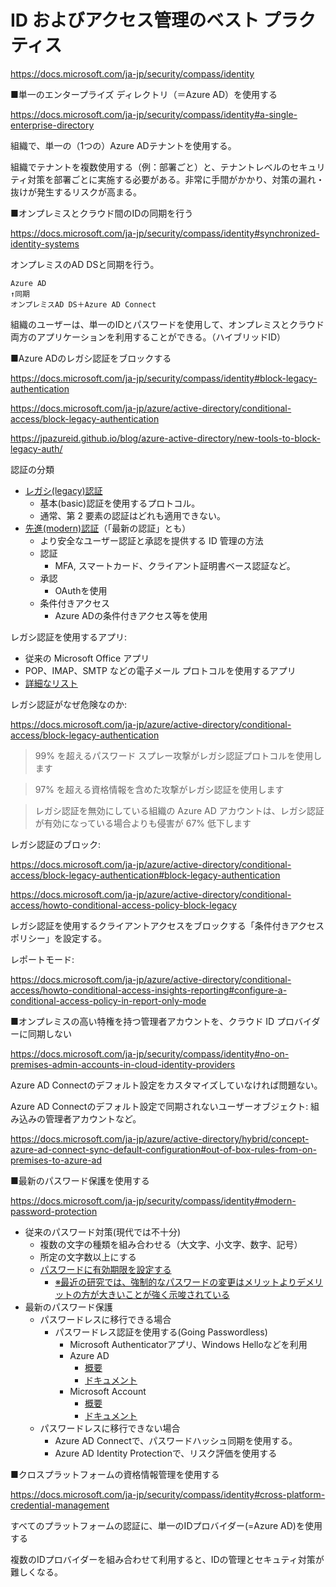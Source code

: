 # ID およびアクセス管理のベスト プラクティス

https://docs.microsoft.com/ja-jp/security/compass/identity

■単一のエンタープライズ ディレクトリ（＝Azure AD）を使用する

https://docs.microsoft.com/ja-jp/security/compass/identity#a-single-enterprise-directory

組織で、単一の（1つの）Azure ADテナントを使用する。

組織でテナントを複数使用する（例：部署ごと）と、テナントレベルのセキュリティ対策を部署ごとに実施する必要がある。非常に手間がかかり、対策の漏れ・抜けが発生するリスクが高まる。

■オンプレミスとクラウド間のIDの同期を行う

https://docs.microsoft.com/ja-jp/security/compass/identity#synchronized-identity-systems

オンプレミスのAD DSと同期を行う。

```
Azure AD
↑同期
オンプレミスAD DS＋Azure AD Connect
```

組織のユーザーは、単一のIDとパスワードを使用して、オンプレミスとクラウド両方のアプリケーションを利用することができる。（ハイブリッドID）

■Azure ADのレガシ認証をブロックする

https://docs.microsoft.com/ja-jp/security/compass/identity#block-legacy-authentication

https://docs.microsoft.com/ja-jp/azure/active-directory/conditional-access/block-legacy-authentication

https://jpazureid.github.io/blog/azure-active-directory/new-tools-to-block-legacy-auth/

認証の分類
- [レガシ(legacy)認証](https://docs.microsoft.com/ja-jp/azure/active-directory/conditional-access/block-legacy-authentication#scenario-description)
  - 基本(basic)認証を使用するプロトコル。
  - 通常、第 2 要素の認証はどれも適用できない。
- [先進(modern)認証](https://docs.microsoft.com/ja-jp/microsoft-365/enterprise/hybrid-modern-auth-overview?view=o365-worldwide)（「最新の認証」とも）
  - より安全なユーザー認証と承認を提供する ID 管理の方法
  - 認証
    - MFA, スマートカード、クライアント証明書ベース認証など。
  - 承認
    - OAuthを使用
  - 条件付きアクセス
    - Azure ADの条件付きアクセス等を使用

レガシ認証を使用するアプリ:

- 従来の Microsoft Office アプリ
- POP、IMAP、SMTP などの電子メール プロトコルを使用するアプリ
- [詳細なリスト](https://docs.microsoft.com/ja-jp/azure/active-directory/conditional-access/block-legacy-authentication#legacy-authentication-protocols)

レガシ認証がなぜ危険なのか:

https://docs.microsoft.com/ja-jp/azure/active-directory/conditional-access/block-legacy-authentication

>99% を超えるパスワード スプレー攻撃がレガシ認証プロトコルを使用します

>97% を超える資格情報を含めた攻撃がレガシ認証を使用します

>レガシ認証を無効にしている組織の Azure AD アカウントは、レガシ認証が有効になっている場合よりも侵害が 67% 低下します

レガシ認証のブロック:

https://docs.microsoft.com/ja-jp/azure/active-directory/conditional-access/block-legacy-authentication#block-legacy-authentication

https://docs.microsoft.com/ja-jp/azure/active-directory/conditional-access/howto-conditional-access-policy-block-legacy

レガシ認証を使用するクライアントアクセスをブロックする「条件付きアクセスポリシー」を設定する。

レポートモード:

https://docs.microsoft.com/ja-jp/azure/active-directory/conditional-access/howto-conditional-access-insights-reporting#configure-a-conditional-access-policy-in-report-only-mode

■オンプレミスの高い特権を持つ管理者アカウントを、クラウド ID プロバイダーに同期しない

https://docs.microsoft.com/ja-jp/security/compass/identity#no-on-premises-admin-accounts-in-cloud-identity-providers

Azure AD Connectのデフォルト設定をカスタマイズしていなければ問題ない。

Azure AD Connectのデフォルト設定で同期されないユーザーオブジェクト: 組み込みの管理者アカウントなど。

https://docs.microsoft.com/ja-jp/azure/active-directory/hybrid/concept-azure-ad-connect-sync-default-configuration#out-of-box-rules-from-on-premises-to-azure-ad

■最新のパスワード保護を使用する

https://docs.microsoft.com/ja-jp/security/compass/identity#modern-password-protection


- 従来のパスワード対策(現代では不十分)
  - 複数の文字の種類を組み合わせる（大文字、小文字、数字、記号）
  - 所定の文字数以上にする
  - [パスワードに有効期限を設定する](https://docs.microsoft.com/ja-jp/microsoft-365/admin/manage/set-password-expiration-policy?view=o365-worldwide)
    - [※最近の研究では、強制的なパスワードの変更はメリットよりデメリットの方が大きいことが強く示唆されている](https://docs.microsoft.com/ja-jp/microsoft-365/admin/manage/set-password-expiration-policy?view=o365-worldwide#before-you-begin)
- 最新のパスワード保護
  - パスワードレスに移行できる場合
    - パスワードレス認証を使用する(Going Passwordless)
      - Microsoft Authenticatorアプリ、Windows Helloなどを利用
      - Azure AD
        - [概要](https://www.microsoft.com/ja-jp/security/business/identity-access-management/passwordless-authentication)
        - [ドキュメント](https://docs.microsoft.com/ja-jp/azure/active-directory/authentication/concept-authentication-passwordless)
      - Microsoft Account
        - [概要](https://news.microsoft.com/ja-jp/2021/09/16/210916-the-passwordless-future-is-here-for-your-microsoft-account/)
        - [ドキュメント](https://support.microsoft.com/ja-jp/account-billing/microsoft-%E3%82%A2%E3%82%AB%E3%82%A6%E3%83%B3%E3%83%88%E3%81%A7%E3%83%91%E3%82%B9%E3%83%AF%E3%83%BC%E3%83%89%E3%82%92%E4%BD%BF%E7%94%A8%E3%81%97%E3%81%AA%E3%81%84%E6%96%B9%E6%B3%95-674ce301-3574-4387-a93d-916751764c43)
  - パスワードレスに移行できない場合
    - Azure AD Connectで、パスワードハッシュ同期を使用する。
    - Azure AD Identity Protectionで、リスク評価を使用する

■クロスプラットフォームの資格情報管理を使用する

https://docs.microsoft.com/ja-jp/security/compass/identity#cross-platform-credential-management

すべてのプラットフォームの認証に、単一のIDプロバイダー(=Azure AD)を使用する

複数のIDプロバイダーを組み合わせて利用すると、IDの管理とセキュティ対策が難しくなる。
